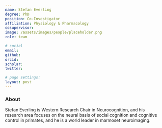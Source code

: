 ```yaml
---
name: Stefan Everling
degree: PhD
position: Co-Investigator
affiliation: Physiology & Pharmacology
cosupervisor:
image: /assets/images/people/placeholder.png
role: team

# social
email: 
github: 
orcid: 
scholar: 
twitter: 

# page settings:
layout: post
---
```


### About

Stefan Everling is Western Research Chair in Neurocognition, and his research area focuses on the neural basis of social cognition and cognitive control in primates, and he is a world leader in marmoset neuroimaging.